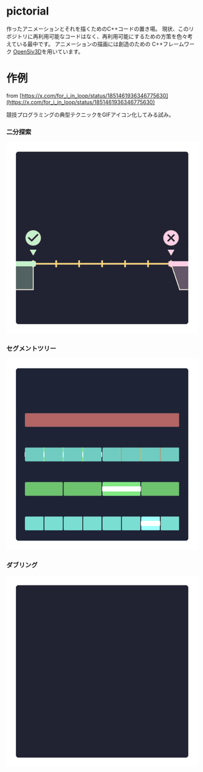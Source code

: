 # pictorial
作ったアニメーションとそれを描くためのC++コードの置き場。
現状、このリポジトリに再利用可能なコードはなく、再利用可能にするための方策を色々考えている最中です。
アニメーションの描画には創造のための C++フレームワーク [OpenSiv3D](https://siv3d.github.io/ja-jp/)を用いています。

# 作例
from [https://x.com/for_i_in_loop/status/1851461936346775630](https://x.com/for_i_in_loop/status/1851461936346775630)

競技プログラミングの典型テクニックをGIFアイコン化してみる試み。

### 二分探索
![](./App/dst/BinarySearch.gif)

### セグメントツリー
![](./App/dst/segtree.gif)

### ダブリング
![](./App/dst/dubling.gif)
